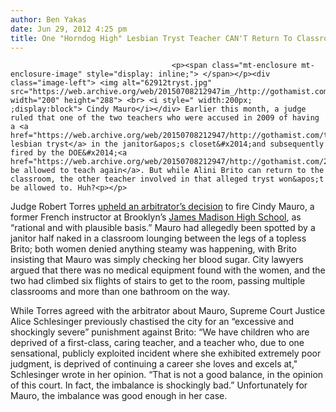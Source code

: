```yaml
---
author: Ben Yakas
date: Jun 29, 2012 4:25 pm
title: One "Horndog High" Lesbian Tryst Teacher CAN'T Return To Classroom
---
```


	
										<p><span class="mt-enclosure mt-enclosure-image" style="display: inline;"> </span></p><div class="image-left"> <img alt="62912tryst.jpg" src="https://web.archive.org/web/20150708212947im_/http://gothamist.com/attachments/byakas/62912tryst.jpg" width="200" height="288"> <br> <i style=" width:200px; ;display:block"> Cindy Mauro</i></div> Earlier this month, a judge ruled that one of the two teachers who were accused in 2009 of having a <a href="https://web.archive.org/web/20150708212947/http://gothamist.com/tags/cindymauro">steamy lesbian tryst</a> in the janitor&apos;s closet&#x2014;and subsequently fired by the DOE&#x2014;<a href="https://web.archive.org/web/20150708212947/http://gothamist.com/2012/06/15/horndog_high_lesbian_tryst_teacher.php">would be allowed to teach again</a>. But while Alini Brito can return to the classroom, the other teacher involved in that alleged tryst won&apos;t be allowed to. Huh?<p></p>

<p>Judge Robert Torres <a href="https://web.archive.org/web/20150708212947/http://www.nydailynews.com/new-york/education/brooklyn-teacher-caught-topless-fellow-instructor-loses-bid-win-back-job-james-madison-high-school-article-1.1104398">upheld an arbitrator&#x2019;s decision</a> to fire Cindy Mauro, a former French instructor at Brooklyn&#x2019;s <a href="https://web.archive.org/web/20150708212947/http://gothamist.com/tags/jamesmadisonhighschool">James Madison High School</a>, as &#x201C;rational and with plausible basis.&#x201D; Mauro had allegedly been spotted by a janitor half naked in a classroom lounging between the legs of a topless Brito; both women denied anything steamy was happening, with Brito insisting that Mauro was simply checking her blood sugar. City lawyers argued that there was no medical equipment found with the women, and the two had climbed six flights of stairs to get to the room, passing multiple classrooms and more than one bathroom on the way. </p>

<p>While Torres agreed with the arbitrator about Mauro, Supreme Court Justice Alice Schlesinger previously chastised the city for an &#x201C;excessive and shockingly severe&#x201D; punishment against Brito: &#x201C;We have children who are deprived of a first-class, caring teacher, and a teacher who, due to one sensational, publicly exploited incident where she exhibited extremely poor judgment, is deprived of continuing a career she loves and excels at,&quot; Schlesinger wrote in her opinion. &#x201C;That is not a good balance, in the opinion of this court. In fact, the imbalance is shockingly bad.&#x201D; Unfortunately for Mauro, the imbalance was good enough in her case.</p>					
										
									
				